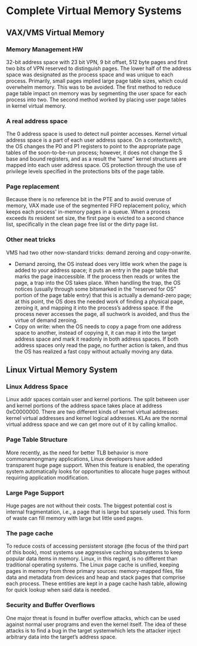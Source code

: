 # Complete Virtual Memory Systems


## VAX/VMS Virtual Memory
### Memory Management HW
32-bit address space with 23 bit VPN, 9 bit offset, 512 byte pages and first two bits of VPN reserved to distinguish pages. 
The lower half of the address space was designated as the process space and was unique to each process. Primarily, small pages implied large page table sizes, which could overwhelm memory. This was to be avoided. 
The first method to reduce page table impact on memory was by segmenting the user space for each process into two.
The second method worked by placing user page tables in kernel virtual memory.

### A real address space
The 0 address space is used to detect null pointer accesses. 
Kernel virtual address space is a part of each user address space. On a contextswitch, the OS changes the P0 and P1 registers to point to the appropriate page tables of the soon-to-be-run process; however, it does not change the S base and bound registers, and as a result the “same” kernel structures are mapped into each user address space.
OS protection through the use of privilege levels specified in the protections bits of the page table. 

### Page replacement
Because there is no reference bit in the PTE and to avoid overuse of memory, VAX made use of the segmented FIFO replacement policy, which keeps each process' in-memory pages in a queue. When a process exceeds its resident set size, the first page is evicted to a second chance list, specifically in the clean page free list or the dirty page list. 

### Other neat tricks
VMS had two other now-standard tricks: demand zeroing and copy-onwrite. 
* Demand zeroing, the OS instead does very little work when the page is added to your address space; it puts an entry in the page table that marks the page inaccessible. If the process then reads or writes the page, a trap into the OS takes place. When handling the trap, the OS notices (usually through some bitsmarked in the “reserved for OS” portion of the page table entry) that this is actually a demand-zero page; at this point, the OS does the needed work of finding a physical page, zeroing it, and mapping it into the process’s address space. If the process never accesses the page, all suchwork is avoided, and thus the virtue of demand zeroing.
* Copy on write: when the OS needs to copy a page from one address space to another, instead of copying it, it can map it into the target address space and mark it readonly in both address spaces. If both address spaces only read the page, no further action is taken, and thus the OS has realized a fast copy without actually moving any data.


## Linux Virtual Memory System
### Linux Address Space
Linux addr spaces contain user and kernel portions. The split between user and kernel portions of the address space takes
place at address 0xC0000000. There are two different kinds of kernel virtual addresses: kernel virtual addresses and kernel logical addresses. KLAs are the normal virtual address space and we can get more out of it by calling kmalloc.

### Page Table Structure
More recently, as the need for better TLB behavior is more commonamongmany applications, Linux developers have added transparent huge
page support. When this feature is enabled, the operating system automatically looks for opportunities to allocate huge pages without requiring application modification.

### Large Page Support
Huge pages are not without their costs. The biggest potential cost is internal fragmentation, i.e., a page that is large but sparsely used. This form of waste can fill memory with large but little used pages.

### The page cache
To reduce costs of accessing persistent storage (the focus of the third part of this book), most systems use aggressive caching subsystems to keep popular data items in memory. Linux, in this regard, is no different than traditional operating systems.
The Linux page cache is unified, keeping pages in memory from three primary sources: memory-mapped files, file data and metadata from devices and heap and stack pages that comprise each process.
These entities are kept in a page cache hash table, allowing for quick lookup when said data is needed.

### Security and Buffer Overflows
One major threat is found in buffer overflow attacks, which can be used against normal user programs and even the kernel itself. The idea of these attacks is to find a bug in the target systemwhich lets the attacker inject arbitrary data into the target’s address space.
